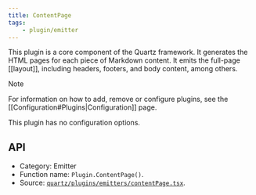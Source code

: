```yaml
---
title: ContentPage
tags:
    - plugin/emitter
---
```


This plugin is a core component of the Quartz framework. It generates the HTML pages for each piece of Markdown content. It emits the full-page [[layout]], including headers, footers, and body content, among others.

> [!note]
> For information on how to add, remove or configure plugins, see the [[Configuration#Plugins|Configuration]] page.

This plugin has no configuration options.

## API

-   Category: Emitter
-   Function name: `Plugin.ContentPage()`.
-   Source: [`quartz/plugins/emitters/contentPage.tsx`](https://github.com/jackyzha0/quartz/blob/v4/quartz/plugins/emitters/contentPage.tsx).
